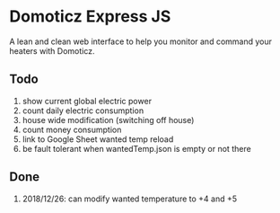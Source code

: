 # Domoticz Express JS

A lean and clean web interface to help you monitor and command your heaters with Domoticz.

## Todo

 1. show current global electric power
 1. count daily electric consumption
 1. house wide modification (switching off house)
 1. count money consumption
 1. link to Google Sheet wanted temp reload
 1. be fault tolerant when wantedTemp.json is empty or not there

## Done

 1. 2018/12/26: can modify wanted temperature to +4 and +5

